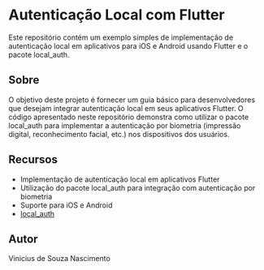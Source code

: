 # Autenticação Local com Flutter

Este repositório contém um exemplo simples de implementação de autenticação local em aplicativos para iOS e Android usando Flutter e o pacote local_auth.

## Sobre

O objetivo deste projeto é fornecer um guia básico para desenvolvedores que desejam integrar autenticação local em seus aplicativos Flutter. O código apresentado neste repositório demonstra como utilizar o pacote local_auth para implementar a autenticação por biometria (impressão digital, reconhecimento facial, etc.) nos dispositivos dos usuários.

## Recursos

- Implementação de autenticação local em aplicativos Flutter
- Utilização do pacote local_auth para integração com autenticação por biometria
- Suporte para iOS e Android
- [local_auth](https://pub.dev/packages/local_auth)


## Autor

Vinicius de Souza Nascimento

